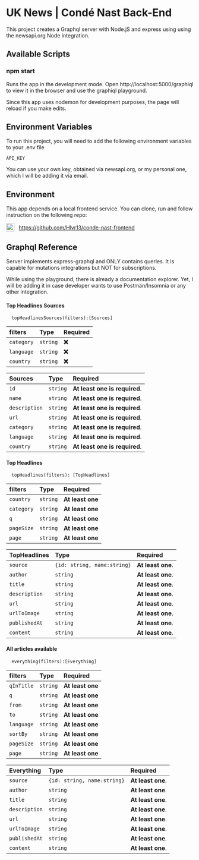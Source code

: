 # UK News | Condé Nast Back-End

This project creates a Graphql server with Node.jS and express using using the newsapi.org Node integration.

## Available Scripts

### npm start

Runs the app in the development mode.
Open http://localhost:5000/graphiql to view it in the browser and use the graphiql playground.

Since this app uses nodemon for development purposes, the page will reload if you make edits.

## Environment Variables

To run this project, you will need to add the following environment variables to your .env file

`API_KEY`

You can use your own key, obtained via newsapi.org, or my personal one, which I will be adding it via email.

## Environment

This app depends on a local frontend service. You can clone, run and follow instruction on the following repo:

<div style="display:flex; align-items:center">
<img style="margin-right:12px" width="22px" src="https://image.flaticon.com/icons/png/512/25/25231.png">
<a href="https://github.com/Hlvr13/conde-nast-frontend" rel="noopener noreferrer">https://github.com/Hlvr13/conde-nast-frontend</a>
</div>

## Graphql Reference

Server implements express-graphql and ONLY contains queries. It is capable for mutations integrations but NOT for subscriptions.

While using the playground, there is already a documentation explorer. Yet, I will be adding it in case developer wants to use Postman/Insomnia or any other integration.

#### Top Headlines Sources

```http
  topHeadlinesSources(filters):[Sources]
```

| filters    | Type     | Required |
| :--------- | :------- | :------- |
| `category` | `string` | **❌**   |
| `language` | `string` | **❌**   |
| `country`  | `string` | **❌**   |

| Sources       | Type     | Required                      |
| :------------ | :------- | :---------------------------- |
| `id`          | `string` | **At least one is required**. |
| `name`        | `string` | **At least one is required**. |
| `description` | `string` | **At least one is required**. |
| `url`         | `string` | **At least one is required**. |
| `category`    | `string` | **At least one is required**. |
| `language`    | `string` | **At least one is required**. |
| `country`     | `string` | **At least one is required**. |

#### Top Headlines

```http
  topHeadlines(filters): [TopHeadlines]
```

| filters    | Type     | Required         |
| :--------- | :------- | :--------------- |
| `country`  | `string` | **At least one** |
| `category` | `string` | **At least one** |
| `q`        | `string` | **At least one** |
| `pageSize` | `string` | **At least one** |
| `page`     | `string` | **At least one** |

| TopHeadlines  | Type                        | Required          |
| :------------ | :-------------------------- | :---------------- |
| `source`      | `{id: string, name:string}` | **At least one**. |
| `author`      | `string`                    | **At least one**. |
| `title`       | `string`                    | **At least one**. |
| `description` | `string`                    | **At least one**. |
| `url`         | `string`                    | **At least one**. |
| `urlToImage`  | `string`                    | **At least one**. |
| `publishedAt` | `string`                    | **At least one**. |
| `content`     | `string`                    | **At least one**. |

#### All articles available

```http
  everything(filters):[Everything]
```

| filters    | Type     | Required         |
| :--------- | :------- | :--------------- |
| `qInTitle` | `string` | **At least one** |
| `q`        | `string` | **At least one** |
| `from`     | `string` | **At least one** |
| `to`       | `string` | **At least one** |
| `language` | `string` | **At least one** |
| `sortBy`   | `string` | **At least one** |
| `pageSize` | `string` | **At least one** |
| `page`     | `string` | **At least one** |

| Everything    | Type                        | Required          |
| :------------ | :-------------------------- | :---------------- |
| `source`      | `{id: string, name:string}` | **At least one**. |
| `author`      | `string`                    | **At least one**. |
| `title`       | `string`                    | **At least one**. |
| `description` | `string`                    | **At least one**. |
| `url`         | `string`                    | **At least one**. |
| `urlToImage`  | `string`                    | **At least one**. |
| `publishedAt` | `string`                    | **At least one**. |
| `content`     | `string`                    | **At least one**. |
